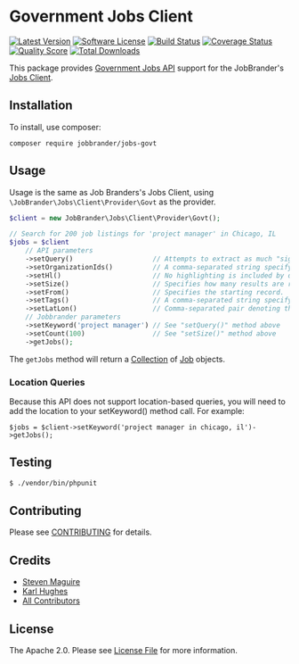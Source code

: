 # Government Jobs Client

[![Latest Version](https://img.shields.io/github/release/JobBrander/jobs-govt.svg?style=flat-square)](https://github.com/JobBrander/jobs-govt/releases)
[![Software License](https://img.shields.io/badge/license-APACHE%202.0-brightgreen.svg?style=flat-square)](LICENSE.md)
[![Build Status](https://img.shields.io/travis/JobBrander/jobs-govt/master.svg?style=flat-square&1)](https://travis-ci.org/JobBrander/jobs-govt)
[![Coverage Status](https://img.shields.io/scrutinizer/coverage/g/JobBrander/jobs-govt.svg?style=flat-square)](https://scrutinizer-ci.com/g/JobBrander/jobs-govt/code-structure)
[![Quality Score](https://img.shields.io/scrutinizer/g/JobBrander/jobs-govt.svg?style=flat-square)](https://scrutinizer-ci.com/g/JobBrander/jobs-govt)
[![Total Downloads](https://img.shields.io/packagist/dt/jobbrander/jobs-govt.svg?style=flat-square)](https://packagist.org/packages/jobbrander/jobs-govt)

This package provides [Government Jobs API](http://search.digitalgov.gov/developer/jobs.html)
support for the JobBrander's [Jobs Client](https://github.com/JobBrander/jobs-common).

## Installation

To install, use composer:

```
composer require jobbrander/jobs-govt
```

## Usage

Usage is the same as Job Branders's Jobs Client, using `\JobBrander\Jobs\Client\Provider\Govt`
as the provider.

```php
$client = new JobBrander\Jobs\Client\Provider\Govt();

// Search for 200 job listings for 'project manager' in Chicago, IL
$jobs = $client
    // API parameters
    ->setQuery()                    // Attempts to extract as much "signal" as possible from the input text. Handles word variants, so a search on "nursing jobs" will find a job titled "nurse practitioner" and "RN." When parts of the query parameter are used to search against the position title, the results are ordered by relevance. When no query parameter is specified, they are ordered by date with the most recent listed first.
    ->setOrganizationIds()          // A comma-separated string specifying which federal, state, or local agencies to use as a filter.
    ->setHl()                       // No highlighting is included by default. Use 'hl=1' to highlight terms in the position title that match terms in the user's search.
    ->setSize()                     // Specifies how many results are returned (up to 100 at a time).
    ->setFrom()                     // Specifies the starting record.
    ->setTags()                     // A comma-separated string specifying the level of government. Current tags are federal, state, county, and city.
    ->setLatLon()                   // Comma-separated pair denoting the position of the searcher looking for a job. For example, 'lat_lon=37.783333,-122.416667' is the value for San Francisco, CA.
    // Jobbrander parameters
    ->setKeyword('project manager') // See "setQuery()" method above
    ->setCount(100)                 // See "setSize()" method above
    ->getJobs();
```

The `getJobs` method will return a [Collection](https://github.com/JobBrander/jobs-common/blob/master/src/Collection.php) of [Job](https://github.com/JobBrander/jobs-common/blob/master/src/Job.php) objects.

### Location Queries

Because this API does not support location-based queries, you will need to add the location
to your setKeyword() method call. For example:

```
$jobs = $client->setKeyword('project manager in chicago, il')->getJobs();
```

## Testing

``` bash
$ ./vendor/bin/phpunit
```

## Contributing

Please see [CONTRIBUTING](https://github.com/jobbrander/jobs-govt/blob/master/CONTRIBUTING.md) for details.

## Credits

- [Steven Maguire](https://github.com/stevenmaguire)
- [Karl Hughes](https://github.com/karllhughes)
- [All Contributors](https://github.com/jobbrander/jobs-govt/contributors)

## License

The Apache 2.0. Please see [License File](https://github.com/jobbrander/jobs-govt/blob/master/LICENSE) for more information.
